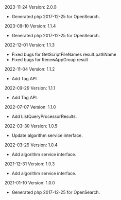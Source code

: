2023-11-24 Version: 2.0.0
- Generated php 2017-12-25 for OpenSearch.

2023-08-10 Version: 1.1.4
- Generated php 2017-12-25 for OpenSearch.

2022-12-01 Version: 1.1.3
- Fixed bugs for GetScriptFileNames result.pathName
- Fixed bugs for RenewAppGroup result

2022-11-04 Version: 1.1.2
- Add Tag API.

2022-09-29 Version: 1.1.1
- Add Tag API.

2022-07-07 Version: 1.1.0
- Add ListQueryProcessorResults.

2022-03-30 Version: 1.0.5
- Update algorithm service interface.

2022-03-29 Version: 1.0.4
- Add algorithm service interface.

2021-12-31 Version: 1.0.3
- Add algorithm service interface.

2021-01-10 Version: 1.0.0
- Generated php 2017-12-25 for OpenSearch.

